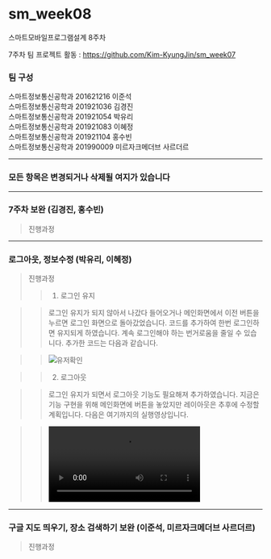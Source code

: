 # sm_week08
스마트모바일프로그램설계 8주차

7주차 팀 프로젝트 활동 : https://github.com/Kim-KyungJin/sm_week07

### 팀 구성   
스마트정보통신공학과 201621216 이준석   
스마트정보통신공학과 201921036 김경진   
스마트정보통신공학과 201921054 박유리   
스마트정보통신공학과 201921083 이혜정   
스마트정보통신공학과 201921104 홍수빈    
스마트정보통신공학과 201990009 미르자크메더브 사르더르    

   ***   
### 모든 항목은 변경되거나 삭제될 여지가 있습니다   
   ***   
   
### 7주차 보완 (김경진, 홍수빈)   
>진행과정   
>>   



   ***   
   
### 로그아웃, 정보수정 (박유리, 이혜정)   
>진행과정   
>>1. 로그인 유지

>>로그인 유지가 되지 않아서 나갔다 들어오거나 메인화면에서 이전 버튼을 누르면 로그인 화면으로 돌아갔었습니다.
>>코드를 추가하여 한번 로그인하면 유지되게 하였습니다. 계속 로그인해야 하는 번거로움을 줄일 수 있습니다.
>>추가한 코드는 다음과 같습니다.

>>![유저확인](https://user-images.githubusercontent.com/79883808/115998968-d2c39a80-a624-11eb-9f1a-a12c5a326d93.PNG)

>>2. 로그아웃

>>로그인 유지가 되면서 로그아웃 기능도 필요해져 추가하였습니다.
>>지금은 기능 구현을 위해 메인화면에 버튼을 놓았지만 레이아웃은 추후에 수정할 계획입니다.
>>다음은 여기까지의 실행영상입니다.

>>![로그인유지와 로그아웃](https://user-images.githubusercontent.com/79883808/115999154-ab210200-a625-11eb-8515-5edfdb8405f4.mp4)

***   
   
### 구글 지도 띄우기, 장소 검색하기 보완 (이준석, 미르자크메더브 사르더르)   
>진행과정   
>>
